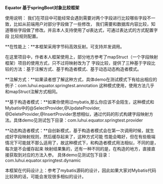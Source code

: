 **Equator 基于springBoot对象比较框架** 

使用说明：
我们在项目中可能经常会遇到需要对两个字段进行比较哪些字段不一致，比如从前端用户对部分字段做了一些修改，
我们需要和数据库内容比较，知道哪些字段做了修改。并且本人支持使用了ql表达式，可通过表达式的方式配置字段
比较规则配置。

**在性能上：**本框架采用字节码高效反射。可支持并发调用。

在这里项目中，作者本人框架使用上，部分地方参考了mapStruct（一个字段映射框架）项目的使用方式，只不过将映射改为了
字段比较，提供了三种基于字段比较的方法：基于注解方式、基于构造者模式、基于动态动态构造者模式。

**注解方式：**如果读者想了解这种方式，具体demo在测试模式下有给出相应的例子：com.luhui.equator.springtest.annotation
这种模式使用，使用方法几乎和mapStruct注解方式相同。

**基于构造者模式：**如果你使用过mybatis,那么你应该不会陌生，这种模式和Mybatis中的@SelectProvider,@UpdateProvider,
@DeleteProvider,@InsertProvider思想相似，通过代码的形式构建字段映射方法。具体demo见测试包下目录：com.luhui.equator.springtest.provider

**动态构造者模式：**自创新模式，基于构造者模式会在第一次调用时候，就生成好字段映射规则，然后缓存起来了，这种方式可能
性能会略好，但在有些极端情况下可能就不那么适用了，故这种模式下，和构造者模式用法相似，不同的是，每次是不会缓存起来
映射结果集的，还有一种不同的是，在构造的地方，直接直接获取到对应的方法入参。
具体demo见测试包下目录：com.luhui.equator.springtest.dynamic

本框架在代码设计上：参考了mybatis源码的设计，因此如果大家对Mybatis代码比较熟的话，可能会发现很多相似的设计。